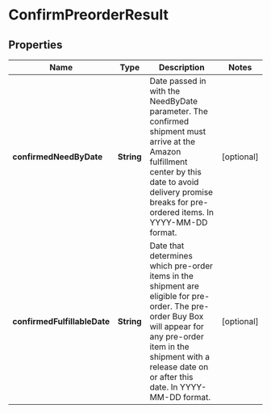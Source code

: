 
# ConfirmPreorderResult

## Properties
Name | Type | Description | Notes
------------ | ------------- | ------------- | -------------
**confirmedNeedByDate** | **String** | Date passed in with the NeedByDate parameter. The confirmed shipment must arrive at the Amazon fulfillment center by this date to avoid delivery promise breaks for pre-ordered items. In YYYY-MM-DD format. |  [optional]
**confirmedFulfillableDate** | **String** | Date that determines which pre-order items in the shipment are eligible for pre-order. The pre-order Buy Box will appear for any pre-order item in the shipment with a release date on or after this date. In YYYY-MM-DD format. |  [optional]



